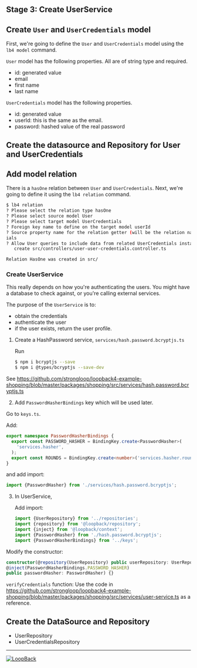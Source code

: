 ## Stage 3: Create UserService

## Create `User` and `UserCredentials` model

First, we're going to define the `User` and `UserCredentials` model using the `lb4 model` command.

`User` model has the following properties. All are of string type and required.

- id: generated value
- email
- first name
- last name

`UserCredentials` model has the following properties.

- id: generated value
- userId: this is the same as the email.
- password: hashed value of the real password

## Create the datasource and Repository for User and UserCredentials

## Add model relation

There is a `hasOne` relation between `User` and `UserCredentials`. Next, we're going to define it using the `lb4 relation` command.

```sh
$ lb4 relation
? Please select the relation type hasOne
? Please select source model User
? Please select target model UserCredentials
? Foreign key name to define on the target model userId
? Source property name for the relation getter (will be the relation name) userCredent
ials
? Allow User queries to include data from related UserCredentials instances? Yes
   create src/controllers/user-user-credentials.controller.ts

Relation HasOne was created in src/
```

### Create UserService

This really depends on how you're authenticating the users. You might have a database to check against, or you're calling external services.

The purpose of the `UserService` is to:

- obtain the credentials
- authenticate the user
- if the user exists, return the user profile.

1. Create a HashPassword service, `services/hash.password.bcryptjs.ts`

   Run

   ```sh
   $ npm i bcryptjs --save
   $ npm i @types/bcryptjs --save-dev
   ```

See https://github.com/strongloop/loopback4-example-shopping/blob/master/packages/shopping/src/services/hash.password.bcryptjs.ts

2. Add `PasswordHasherBindings` key which will be used later.

Go to `keys.ts`.

Add:

```ts
export namespace PasswordHasherBindings {
  export const PASSWORD_HASHER = BindingKey.create<PasswordHasher>(
    'services.hasher',
  );
  export const ROUNDS = BindingKey.create<number>('services.hasher.round');
}
```

and add import:

```ts
import {PasswordHasher} from './services/hash.password.bcryptjs';
```

3. In UserService,

   Add import:

   ```ts
   import {UserRepository} from '../repositories';
   import {repository} from '@loopback/repository';
   import {inject} from '@loopback/context';
   import {PasswordHasher} from './hash.password.bcryptjs';
   import {PasswordHasherBindings} from '../keys';
   ```

Modify the constructor:

```ts
constructor(@repository(UserRepository) public userRepository: UserRepository,
@inject(PasswordHasherBindings.PASSWORD_HASHER)
public passwordHasher: PasswordHasher) {}
```

`verifyCredentials` function: Use the code in https://github.com/strongloop/loopback4-example-shopping/blob/master/packages/shopping/src/services/user-service.ts as a reference.

## Create the DataSource and Repository

- UserRepository
- UserCredentialsRepository

---

[![LoopBack](<https://github.com/strongloop/loopback-next/raw/master/docs/site/imgs/branding/Powered-by-LoopBack-Badge-(blue)-@2x.png>)](http://loopback.io/)
